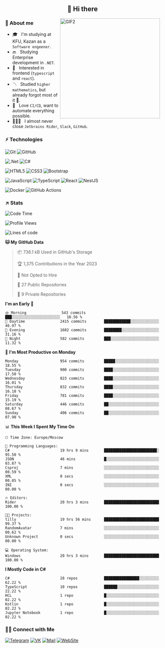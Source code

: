<h2 align="center">👋 Hi there</h1>
<img align="right" alt="GIF2" src="https://user-images.githubusercontent.com/77479370/183249372-b46e9216-d622-4f3a-ad67-84b1a2c3049c.gif" width="325"/>


<h3>🧐 About me</h3>

- 🎓 &nbsp; I'm studying at KFU, Kazan as a `Software engeener`.
- 🔙 &nbsp; Studying Enterprise development in `.NET`.
- 💠 &nbsp; Interested in frontend (`typescript` and `react`).
- 〽️ &nbsp; Studied `higher mathematics`, but already forgot most of it 🤪.
- 💚 &nbsp; Love `CI/CD`, want to automate everything possible.
- 👨🏻‍💻 &nbsp; I almost never close `Jetbrains Rider`, `Slack`, `GitHub`. 


<h3>⚡ Technologies</h3>

![Git](https://img.shields.io/badge/git-%23F05033.svg?style=for-the-badge&logo=git&logoColor=white)
![GitHub](https://img.shields.io/badge/GitHub-100000?style=for-the-badge&logo=github&logoColor=white)

![.Net](https://img.shields.io/badge/.NET-5C2D91?style=for-the-badge&logo=.net&logoColor=white)
![C#](https://img.shields.io/badge/c%23-%23239120.svg?style=for-the-badge&logo=c-sharp&logoColor=white)

![HTML5](https://img.shields.io/badge/html5-%23E34F26.svg?style=for-the-badge&logo=html5&logoColor=white)
![CSS3](https://img.shields.io/badge/css3-%231572B6.svg?style=for-the-badge&logo=css3&logoColor=white)
![Bootstrap](https://img.shields.io/badge/Bootstrap-563D7C?style=for-the-badge&logo=bootstrap&logoColor=white)

![JavaScript](https://img.shields.io/badge/javascript-%23323330.svg?style=for-the-badge&logo=javascript&logoColor=%23F7DF1E)
![TypeScript](https://img.shields.io/badge/typescript-%23007ACC.svg?style=for-the-badge&logo=typescript&logoColor=white)
![React](https://img.shields.io/badge/react-%2320232a.svg?style=for-the-badge&logo=react&logoColor=%2361DAFB)
![NestJS](https://img.shields.io/badge/nestjs-E0234E?style=for-the-badge&logo=nestjs&logoColor=white)

![Docker](https://img.shields.io/badge/docker-%230db7ed.svg?style=for-the-badge&logo=docker&logoColor=white)
![GitHub Actions](https://img.shields.io/badge/github%20actions-%232671E5.svg?style=for-the-badge&logo=githubactions&logoColor=white)


<h3>↗️ Stats</h3>


<!--START_SECTION:waka-->
![Code Time](http://img.shields.io/badge/Code%20Time-812%20hrs%2058%20mins-blue)

![Profile Views](http://img.shields.io/badge/Profile%20Views-0-blue)

![Lines of code](https://img.shields.io/badge/From%20Hello%20World%20I%27ve%20Written-2.8%20million%20lines%20of%20code-blue)

**🐱 My GitHub Data** 

> 📦 736.1 kB Used in GitHub's Storage 
 > 
> 🏆 1,375 Contributions in the Year 2023
 > 
> 🚫 Not Opted to Hire
 > 
> 📜 27 Public Repositories 
 > 
> 🔑 9 Private Repositories 
 > 
**I'm an Early 🐤** 

```text
🌞 Morning                543 commits         ███░░░░░░░░░░░░░░░░░░░░░░   10.56 % 
🌆 Daytime                2415 commits        ████████████░░░░░░░░░░░░░   46.97 % 
🌃 Evening                1602 commits        ████████░░░░░░░░░░░░░░░░░   31.16 % 
🌙 Night                  582 commits         ███░░░░░░░░░░░░░░░░░░░░░░   11.32 % 
```
📅 **I'm Most Productive on Monday** 

```text
Monday                   954 commits         █████░░░░░░░░░░░░░░░░░░░░   18.55 % 
Tuesday                  900 commits         ████░░░░░░░░░░░░░░░░░░░░░   17.50 % 
Wednesday                823 commits         ████░░░░░░░░░░░░░░░░░░░░░   16.01 % 
Thursday                 832 commits         ████░░░░░░░░░░░░░░░░░░░░░   16.18 % 
Friday                   781 commits         ████░░░░░░░░░░░░░░░░░░░░░   15.19 % 
Saturday                 446 commits         ██░░░░░░░░░░░░░░░░░░░░░░░   08.67 % 
Sunday                   406 commits         ██░░░░░░░░░░░░░░░░░░░░░░░   07.90 % 
```


📊 **This Week I Spent My Time On** 

```text
🕑︎ Time Zone: Europe/Moscow

💬 Programming Languages: 
C#                       19 hrs 9 mins       ████████████████████████░   95.50 % 
JSON                     46 mins             █░░░░░░░░░░░░░░░░░░░░░░░░   03.87 % 
Csproj                   7 mins              ░░░░░░░░░░░░░░░░░░░░░░░░░   00.59 % 
XML                      0 secs              ░░░░░░░░░░░░░░░░░░░░░░░░░   00.05 % 
INI                      0 secs              ░░░░░░░░░░░░░░░░░░░░░░░░░   00.00 % 

🔥 Editors: 
Rider                    20 hrs 3 mins       █████████████████████████   100.00 % 

🐱‍💻 Projects: 
tilly                    19 hrs 56 mins      █████████████████████████   99.37 % 
RandomAvatar             7 mins              ░░░░░░░░░░░░░░░░░░░░░░░░░   00.62 % 
Unknown Project          0 secs              ░░░░░░░░░░░░░░░░░░░░░░░░░   00.00 % 

💻 Operating System: 
Windows                  20 hrs 3 mins       █████████████████████████   100.00 % 
```

**I Mostly Code in C#** 

```text
C#                       28 repos            ████████████████░░░░░░░░░   62.22 % 
TypeScript               10 repos            ██████░░░░░░░░░░░░░░░░░░░   22.22 % 
HCL                      1 repo              █░░░░░░░░░░░░░░░░░░░░░░░░   02.22 % 
Kotlin                   1 repo              █░░░░░░░░░░░░░░░░░░░░░░░░   02.22 % 
Jupyter Notebook         1 repo              █░░░░░░░░░░░░░░░░░░░░░░░░   02.22 % 
```




<!--END_SECTION:waka-->


<h3> 🤝🏻 Connect with Me </h3>

[![Telegram](https://img.shields.io/badge/Telegram-2CA5E0?style=for-the-badge&logo=telegram&logoColor=white)](https://t.me/ASLipatov)
[![VK](https://img.shields.io/badge/вконтакте-%232E87FB.svg?&style=for-the-badge&logo=vk&logoColor=white)](https://vk.com/lipatov.alexander)
[![Mail](https://img.shields.io/badge/Email-red?&style=for-the-badge&logo=Mail.Ru)](mailto:lipatov.work@bk.ru)
[![WebSite](https://img.shields.io/badge/-lipatovalexander.github.io-green?style=for-the-badge)](https://lipatovalexander.github.io)

